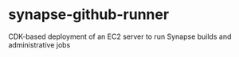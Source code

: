 # synapse-github-runner
CDK-based deployment of an EC2 server to run Synapse builds and administrative jobs
